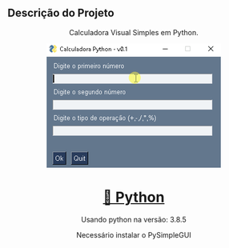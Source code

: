 ## Descrição do Projeto
<p align="center">Calculadora Visual Simples em Python.</p>
<p align="center"><img src="https://github.com/yuriouverney/Calculadora-Visual-Simples-Python/blob/main/gif/calculadora.gif?raw=true"> </p>

<h1 align="center">
    <a href="https://www.python.org">🔗 Python</a>
</h1>
<p align="center">Usando python na versão: 3.8.5</p>
<p align="center">Necessário instalar o PySimpleGUI</p>